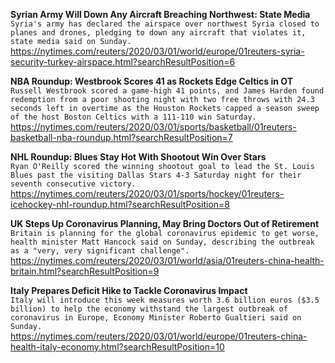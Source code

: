 **Syrian Army Will Down Any Aircraft Breaching Northwest: State Media**\
`Syria's army has declared the airspace over northwest Syria closed to planes and drones, pledging to down any aircraft that violates it, state media said on Sunday.`\
https://nytimes.com/reuters/2020/03/01/world/europe/01reuters-syria-security-turkey-airspace.html?searchResultPosition=6

**NBA Roundup: Westbrook Scores 41 as Rockets Edge Celtics in OT**\
`Russell Westbrook scored a game-high 41 points, and James Harden found redemption from a poor shooting night with two free throws with 24.3 seconds left in overtime as the Houston Rockets capped a season sweep of the host Boston Celtics with a 111-110 win Saturday.`\
https://nytimes.com/reuters/2020/03/01/sports/basketball/01reuters-basketball-nba-roundup.html?searchResultPosition=7

**NHL Roundup: Blues Stay Hot With Shootout Win Over Stars**\
`Ryan O'Reilly scored the winning shootout goal to lead the St. Louis Blues past the visiting Dallas Stars 4-3 Saturday night for their seventh consecutive victory.`\
https://nytimes.com/reuters/2020/03/01/sports/hockey/01reuters-icehockey-nhl-roundup.html?searchResultPosition=8

**UK Steps Up Coronavirus Planning, May Bring Doctors Out of Retirement**\
`Britain is planning for the global coronavirus epidemic to get worse, health minister Matt Hancock said on Sunday, describing the outbreak as a "very, very significant challenge".`\
https://nytimes.com/reuters/2020/03/01/world/asia/01reuters-china-health-britain.html?searchResultPosition=9

**Italy Prepares Deficit Hike to Tackle Coronavirus Impact**\
`Italy will introduce this week measures worth 3.6 billion euros ($3.5 billion) to help the economy withstand the largest outbreak of coronavirus in Europe, Economy Minister Roberto Gualtieri said on Sunday. `\
https://nytimes.com/reuters/2020/03/01/world/europe/01reuters-china-health-italy-economy.html?searchResultPosition=10


